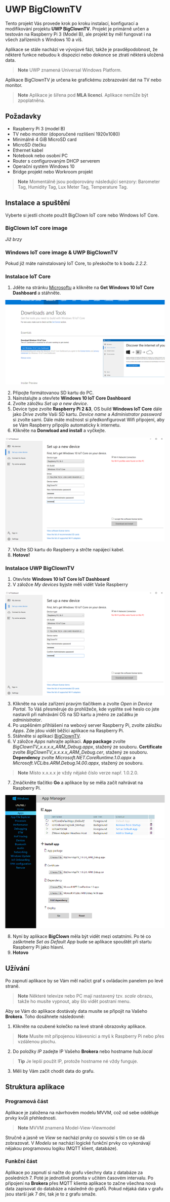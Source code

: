 # UWP BigClownTV
Tento projekt Vás provede krok po kroku instalací, konfigurací a modifikování projektu **UWP BigClownTV**.
Projekt je primárně určen a testován na Raspberry Pi 3 (Model B), ale projekt by měl fungovat i na všech zařízeních s Windows 10 a víš.

Aplikace se stále nachází ve vývojové fázi, takže je pravděpodobnost, že některé funkce nebudou k dispozici nebo dokonce se ztratí některá uložená data.

> **Note** UWP znamená Universal Windows Platform.

Aplikace BigClownTV je určena ke grafickému zobrazování dat na TV nebo monitor.

>**Note** Aplikace je šířena pod **MLA licencí**.
Aplikace nemůže být zpoplatněna.


## Požadavky
* Raspberry Pi 3 (model B)
* TV nebo monitor (doporučené rozlišení 1920x1080)
* Minimálně 4 GiB MicroSD card
* MicroSD čtečku
* Ethernet kabel
* Notebook nebo osobní PC
* Router s configurovaným DHCP serverem
* Operační systém Windows 10
* Bridge projekt nebo Workroom projekt

> **Note** Momentálně jsou podporovány následující senzory: Barometer Tag, Humidity Tag, Lux Meter Tag, Temperature Tag.

## Instalace a spuštění
Vyberte si jestli chcete použít BigClown IoT core nebo Windows IoT Core.


### BigClown IoT core image
*Již brzy*


### Windows IoT core image & UWP BigClownTV
Pokud již máte nainstalovaný IoT Core, to přeskočte to k bodu *2.2.2*.


### Instalace IoT Core
1. Jděte na stránku [Microsoftu](https://developer.microsoft.com/en-us/windows/iot/downloads) a klikněte na **Get Windows 10 IoT Core Dashboard** a stáhněte.


![DashboardDownload](images/DashboardDownload.PNG)

2. Připojte formátovanou SD kartu do PC.
3. Nainstalujte a otevřete **Windows 10 IoT Core Dashboard**
4. Zvolte záložku *Set up a new device*.
5. Device type zvolte **Raspberry Pi 2 &3**, OS build **Windows IoT Core** dále jako *Drive* zvolte Vaši SD kartu.
*Device name* a *Administrator password* si zvolte sami.
Dále máte možnost si předkonfigurovat Wifi připojení, aby se Vám Raspberry připojilo automaticky k internetu.
6. Klikněte na **Donwload and install** a vyčkejte.


![Dashboard](images/Dashboard.PNG)


7. Vložte SD kartu do Raspberry a strčte napájecí kabel.
8. **Hotovo!**


### Instalace UWP BigClownTV
1. Otevřete **Windows 10 IoT Core IoT Dashboard** 
2. V záložce *My devices* byjste měli vidět Vaše Raspberry



![Dashboard](images/Dashboard.PNG)


3. Klikněte na vaše zařízení pravým tlačítkem a zvolte *Open in Device Portal*.
To Váš přesměruje do prohlížeče, kde vyplňte své heslo co jste nastavili při nahrávání OS na SD kartu a jméno ze začátku je *administrator*.
4. Po uspěšném přihlášení na webový server Raspberry Pi, zvolte záložku *Apps*.
Zde jdou vidět běžíci aplikace na Raspberry Pi.
5. Stáhněte si aplikaci [BigClownTV](http://Musimdodatodkaz.specha).
6. V záložce *Apps* nahrajte aplikaci.
**App package** zvolte *BigClownTV_x.x.x.x_ARM_Debug.appx*, stažený ze souboru.
**Certificate** zvolte *BigClownTV_x.x.x.x_ARM_Debug.cer*, stažený ze souboru.
**Dependency** zvolte *Microsoft.NET.CoreRuntime.1.0.appx* a *Microsoft.VCLibs.ARM.Debug.14.00.appx*, stažený ze souboru.

> **Note** Místo x.x.x.x je vždy nějaké číslo verze např. 1.0.2.0.

7. Zmáčkněte tlačítko **Go** a aplikace by se měla začít nahrávat na Raspberry Pi.


![AppManager](images/AppManager.PNG)


8. Nyní by aplikace **BigClown** měla být vidět mezi ostatními. 
Po té co zaškrtnete *Set as Default App* bude se aplikace spouštět při startu Raspberry Pi jako hlavní.
9. **Hotovo**


## Užívání
Po zapnutí aplikace by se Vám měl načíct graf s ovládacím panelem po levé straně.

>**Note** Některé televize nebo PC mají nastavený tzv. *scale* obrazu, takže ho musíte vypnout, aby šlo vidět postraní menu.

Aby se Vám do aplikace dostávaly data musíte se připojit na Vašeho **Brokera**.
Toho dosáhnete následovně:

1. Klikněte na ozubené kolečko na levé straně obrazovky aplikace.

>**Note** Musíte mít připojenou klávesnici a myš k Raspberry Pi nebo přes vzdálenou plochu.

2. Do položky *IP* zadejte IP Vašeho **Brokera** nebo hostname *hub.local*

>**Tip** Je lepší použít IP, protože hostname né vždy funguje.

3. Měli by Vám začít chodit data do grafu.


## Struktura aplikace


### Programová část
Aplikace je založena na návrhovém modelu MVVM, což od sebe odděluje prvky kvůli přehlednosti.

> **Note** MVVM znamená Model-View-Viewmodel

Stručně a jasně ve *View* se nachází prvky co souvisí s tím co se dá zobrazovat.
V *Modelu* se nachází logické funkční prvky co vykonávají nějakou programovou logiku (MQTT klient, databáze).


### Funkční část
Aplikace po zapnutí si načte do grafu všechny data z databáze za posledních 7.
Poté je jednotlivě promíta v učitém časovém intervalu.
Po připojení na **Brokera** přes MQTT klienta aplikace to začne všechna nová data zapisovat do databáze a následně do grafů.
Pokud nějaká data v grafu jsou starší jak 7 dní, tak je to z grafu smaže.


